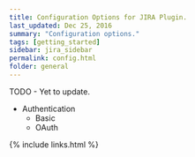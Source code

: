 ```yaml
---
title: Configuration Options for JIRA Plugin.
last_updated: Dec 25, 2016
summary: "Configuration options."
tags: [getting_started]
sidebar: jira_sidebar
permalink: config.html
folder: general
---
```


TODO - Yet to update. 

* Authentication
  * Basic
  * OAuth

{% include links.html %}
